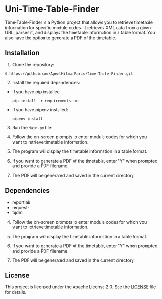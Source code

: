 # Uni-Time-Table-Finder

Time-Table-Finder is a Python project that allows you to retrieve timetable information for specific module codes. It retrieves XML data from a given URL, parses it, and displays the timetable information in a table format. You also have the option to generate a PDF of the timetable.

## Installation

1. Clone the repository:
```
$ https://github.com/AgentHitmanFaris/Time-Table-Finder.git
```

2. Install the required dependencies:
- If you have pip installed:
  ```
  pip install -r requirements.txt
  ```
- If you have pipenv installed:
  ```
  pipenv install
  ```

3. Run the `Main.py` file:

4. Follow the on-screen prompts to enter module codes for which you want to retrieve timetable information.

5. The program will display the timetable information in a table format.

6. If you want to generate a PDF of the timetable, enter "Y" when prompted and provide a PDF filename.

7. The PDF will be generated and saved in the current directory.

## Dependencies

- reportlab
- requests
- tqdm


4. Follow the on-screen prompts to enter module codes for which you want to retrieve timetable information.

5. The program will display the timetable information in a table format.

6. If you want to generate a PDF of the timetable, enter "Y" when prompted and provide a PDF filename.

7. The PDF will be generated and saved in the current directory.

## License

This project is licensed under the Apache License 2.0. See the [LICENSE](LICENSE) file for details.
